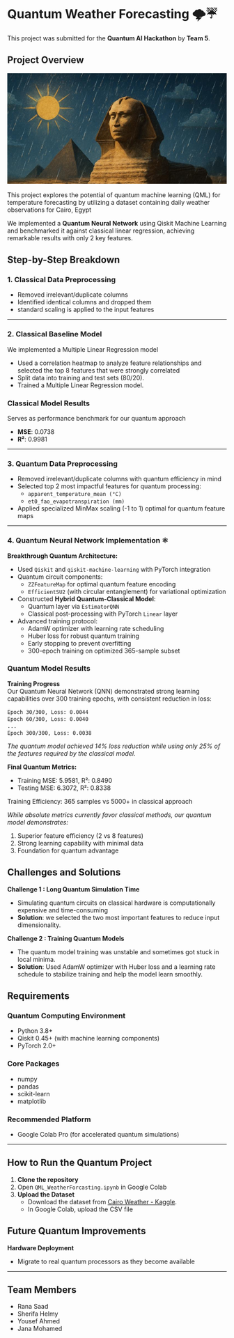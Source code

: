 # Quantum Weather Forecasting 🌩️☔

This project was submitted for the **Quantum AI Hackathon** by **Team 5**.



## Project Overview
<p align="center">
  <img src="cairoweatherimage.jpeg" alt="Cairo Weather" width="600">
</p>


This project explores the potential of quantum machine learning (QML) for temperature forecasting by utilizing a dataset containing daily weather observations for Cairo, Egypt 



We implemented a **Quantum Neural Network** using Qiskit Machine Learning and benchmarked it against classical linear regression, achieving remarkable results with only 2 key features.







## Step-by-Step Breakdown

### 1. Classical Data Preprocessing  

- Removed irrelevant/duplicate columns  
- Identified identical columns and dropped them  
- standard scaling is applied to the input features
---


### 2. Classical Baseline Model  

We implemented a Multiple Linear Regression model 

- Used a correlation heatmap to analyze feature relationships and selected the top 8 features that were strongly correlated
- Split data into training and test sets (80/20).
- Trained a Multiple Linear Regression model.
  
###  Classical Model Results
  Serves as performance benchmark for our quantum approach
  - **MSE**: 0.0738  
  - **R²**: 0.9981  

---

### 3. Quantum Data Preprocessing  

- Removed irrelevant/duplicate columns with quantum efficiency in mind  
- Selected top 2 most impactful features for quantum processing:  
  - `apparent_temperature_mean (°C)`  
  - `et0_fao_evapotranspiration (mm)`  
- Applied specialized MinMax scaling (-1 to 1) optimal for quantum feature maps  

---

### 4. Quantum Neural Network Implementation  ⚛️

**Breakthrough Quantum Architecture:**  
- Used `Qiskit` and `qiskit-machine-learning` with PyTorch integration  
- Quantum circuit components:  
  - `ZZFeatureMap` for optimal quantum feature encoding  
  - `EfficientSU2` (with circular entanglement) for variational optimization  
- Constructed **Hybrid Quantum-Classical Model**:  
  - Quantum layer via `EstimatorQNN`  
  - Classical post-processing with PyTorch `Linear` layer  
- Advanced training protocol:  
  - AdamW optimizer with learning rate scheduling  
  - Huber loss for robust quantum training  
  - Early stopping to prevent overfitting  
  - 300-epoch training on optimized 365-sample subset  


     
### Quantum Model Results
**Training Progress**  
Our Quantum Neural Network (QNN) demonstrated strong learning capabilities over 300 training epochs, with consistent reduction in loss:
```
Epoch 30/300, Loss: 0.0044
Epoch 60/300, Loss: 0.0040
...
Epoch 300/300, Loss: 0.0038
```
*The quantum model achieved 14% loss reduction while using only 25% of the features required by the classical model.*

**Final Quantum Metrics:**  
- Training MSE: 5.9581, R²: 0.8490
- Testing MSE: 6.3072, R²: 0.8338

Training Efficiency: 365 samples vs 5000+ in classical approach  

*While absolute metrics currently favor classical methods, our quantum model demonstrates:*
1. Superior feature efficiency (2 vs 8 features)  
2. Strong learning capability with minimal data  
3. Foundation for quantum advantage 



## Challenges and Solutions
**Challenge 1 :  Long Quantum Simulation Time**  
   - Simulating quantum circuits on classical hardware is computationally expensive and time-consuming
   - **Solution**: we selected the two most important features to reduce input dimensionality. 
     
**Challenge 2 : Training Quantum Models**
   - The quantum model training was unstable and sometimes got stuck in local minima.
   - **Solution**: Used AdamW optimizer with Huber loss and a learning rate schedule to  stabilize training and help the model learn smoothly.


     
## Requirements

### Quantum Computing Environment
- Python 3.8+
- Qiskit 0.45+ (with machine learning components)
- PyTorch 2.0+

### Core Packages
- numpy
- pandas
- scikit-learn
- matplotlib

### Recommended Platform
- Google Colab Pro (for accelerated quantum simulations)

---


## How to Run the Quantum Project

1. **Clone the repository**
2. Open `QML_WeatherForcasting.ipynb` in Google Colab     
3. **Upload the Dataset**
   - Download the dataset from [Cairo Weather - Kaggle](https://www.kaggle.com/datasets/yousefelshahat2/cairo-whether).
   - In Google Colab, upload the CSV file

## Future Quantum Improvements

**Hardware Deployment**  
   - Migrate to real quantum processors as they become available  


---



## Team Members
           

- Rana Saad           
- Sherifa Helmy       
- Yousef Ahmed           
- Jana Mohamed       

